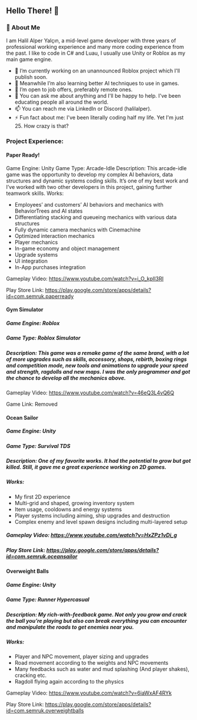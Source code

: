 ## Hello There! 👋

### 🚀 About Me
I am Halil Alper Yalçın, a mid-level game developer with three years of professional working experience and many more coding experience from the past. I like to code in C# and Luau, I usually use Unity or Roblox as my main game engine.

- 🔭 I’m currently working on an unannounced Roblox project which I'll publish soon.
- 🌱 Meanwhile I’m also learning better AI techniques to use in games.
- 💼 I’m open to job offers, preferably remote ones.
- 💬 You can ask me about anything and I'll be happy to help. I've been educating people all around the world.
- 📫 You can reach me via LinkedIn or Discord (halilalper).
- ⚡ Fun fact about me: I've been literally coding half my life. Yet I'm just 25. How crazy is that?

### Project Experience:

#### Paper Ready!
Game Engine: Unity
Game Type: Arcade-Idle
Description: This arcade-idle game was the opportunity to develop my complex AI behaviors, data structures and dynamic systems coding skills. It’s one of my best work and I’ve worked with two other developers in this project, gaining further teamwork skills. 
Works:
-	Employees’ and customers’ AI behaviors and mechanics with BehaviorTrees and AI states
-	Differentiating stacking and queueing mechanics with various data structures
-	Fully dynamic camera mechanics with Cinemachine
-	Optimized interaction mechanics
-	Player mechanics
-	In-game economy and object management
-	Upgrade systems
-	UI integration
-	In-App purchases integration

Gameplay Video: https://www.youtube.com/watch?v=i_O_kpII3RI

Play Store Link: https://play.google.com/store/apps/details?id=com.semruk.paperready



#### Gym Simulator
##### Game Engine: Roblox
##### Game Type: Roblox Simulator
##### Description: This game was a remake game of the same brand, with a lot of more upgrades such as skills, accessory, shops, rebirth, boxing rings and competition mode, new tools and animations to upgrade your speed and strength, ragdolls and new maps. I was the only programmer and got the chance to develop all the mechanics above.

Gameplay Video: https://www.youtube.com/watch?v=46eQ3L4vQ6Q

Game Link: Removed



#### Ocean Sailor
##### Game Engine: Unity
##### Game Type: Survival TDS
##### Description: One of my favorite works. It had the potential to grow but got killed. Still, it gave me a great experience working on 2D games.
##### Works:
-	My first 2D experience
-	Multi-grid and shaped, growing inventory system
-	Item usage, cooldowns and energy systems
-	Player systems including aiming, ship upgrades and destruction
-	Complex enemy and level spawn designs including multi-layered setup

##### Gameplay Video: https://www.youtube.com/watch?v=HxZPz1vDi_g

##### Play Store Link: https://play.google.com/store/apps/details?id=com.semruk.oceansailor



#### Overweight Balls
##### Game Engine: Unity
##### Game Type: Runner Hypercasual
##### Description: My rich-with-feedback game. Not only you grow and crack the ball you’re playing but also can break everything you can encounter and manipulate the roads to get enemies near you.
##### Works:
-	Player and NPC movement, player sizing and upgrades
-	Road movement according to the weights and NPC movements
-	Many feedbacks such as water and mud splashing (And player shakes), cracking etc. 
-	Ragdoll flying again according to the physics

Gameplay Video: https://www.youtube.com/watch?v=6iaWxAF4RYk

Play Store Link: https://play.google.com/store/apps/details?id=com.semruk.overweightballs


<!--
**HalilAlper/HalilAlper** is a ✨ _special_ ✨ repository because its `README.md` (this file) appears on your GitHub profile.

Here are some ideas to get you started:

- 🔭 I’m currently working on ...
- 🌱 I’m currently learning ...
- 👯 I’m looking to collaborate on ...
- 🤔 I’m looking for help with ...
- 💬 Ask me about ...
- 📫 How to reach me: ...
- 😄 Pronouns: ...
- ⚡ Fun fact: ...
-->
